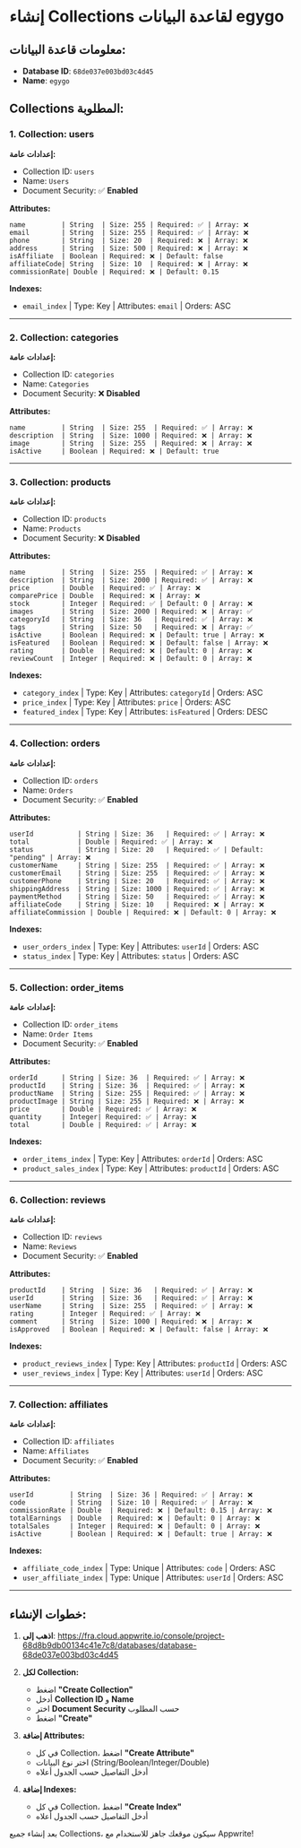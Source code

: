 # إنشاء Collections لقاعدة البيانات egygo

## معلومات قاعدة البيانات:
- **Database ID**: `68de037e003bd03c4d45`
- **Name**: `egygo`

## Collections المطلوبة:

### 1. Collection: users
**إعدادات عامة:**
- Collection ID: `users`
- Name: `Users`
- Document Security: ✅ **Enabled**

**Attributes:**
```
name         | String  | Size: 255 | Required: ✅ | Array: ❌
email        | String  | Size: 255 | Required: ✅ | Array: ❌
phone        | String  | Size: 20  | Required: ❌ | Array: ❌
address      | String  | Size: 500 | Required: ❌ | Array: ❌
isAffiliate  | Boolean | Required: ❌ | Default: false
affiliateCode| String  | Size: 10  | Required: ❌ | Array: ❌
commissionRate| Double | Required: ❌ | Default: 0.15
```

**Indexes:**
- `email_index` | Type: Key | Attributes: `email` | Orders: ASC

---

### 2. Collection: categories
**إعدادات عامة:**
- Collection ID: `categories`
- Name: `Categories`
- Document Security: ❌ **Disabled**

**Attributes:**
```
name         | String  | Size: 255  | Required: ✅ | Array: ❌
description  | String  | Size: 1000 | Required: ❌ | Array: ❌
image        | String  | Size: 255  | Required: ❌ | Array: ❌
isActive     | Boolean | Required: ❌ | Default: true
```

---

### 3. Collection: products
**إعدادات عامة:**
- Collection ID: `products`
- Name: `Products`
- Document Security: ❌ **Disabled**

**Attributes:**
```
name         | String  | Size: 255  | Required: ✅ | Array: ❌
description  | String  | Size: 2000 | Required: ✅ | Array: ❌
price        | Double  | Required: ✅ | Array: ❌
comparePrice | Double  | Required: ❌ | Array: ❌
stock        | Integer | Required: ✅ | Default: 0 | Array: ❌
images       | String  | Size: 2000 | Required: ❌ | Array: ✅
categoryId   | String  | Size: 36   | Required: ✅ | Array: ❌
tags         | String  | Size: 50   | Required: ❌ | Array: ✅
isActive     | Boolean | Required: ❌ | Default: true | Array: ❌
isFeatured   | Boolean | Required: ❌ | Default: false | Array: ❌
rating       | Double  | Required: ❌ | Default: 0 | Array: ❌
reviewCount  | Integer | Required: ❌ | Default: 0 | Array: ❌
```

**Indexes:**
- `category_index` | Type: Key | Attributes: `categoryId` | Orders: ASC
- `price_index` | Type: Key | Attributes: `price` | Orders: ASC
- `featured_index` | Type: Key | Attributes: `isFeatured` | Orders: DESC

---

### 4. Collection: orders
**إعدادات عامة:**
- Collection ID: `orders`
- Name: `Orders`
- Document Security: ✅ **Enabled**

**Attributes:**
```
userId           | String | Size: 36   | Required: ✅ | Array: ❌
total            | Double | Required: ✅ | Array: ❌
status           | String | Size: 20   | Required: ✅ | Default: "pending" | Array: ❌
customerName     | String | Size: 255  | Required: ✅ | Array: ❌
customerEmail    | String | Size: 255  | Required: ✅ | Array: ❌
customerPhone    | String | Size: 20   | Required: ✅ | Array: ❌
shippingAddress  | String | Size: 1000 | Required: ✅ | Array: ❌
paymentMethod    | String | Size: 50   | Required: ✅ | Array: ❌
affiliateCode    | String | Size: 10   | Required: ❌ | Array: ❌
affiliateCommission | Double | Required: ❌ | Default: 0 | Array: ❌
```

**Indexes:**
- `user_orders_index` | Type: Key | Attributes: `userId` | Orders: ASC
- `status_index` | Type: Key | Attributes: `status` | Orders: ASC

---

### 5. Collection: order_items
**إعدادات عامة:**
- Collection ID: `order_items`
- Name: `Order Items`
- Document Security: ✅ **Enabled**

**Attributes:**
```
orderId      | String | Size: 36  | Required: ✅ | Array: ❌
productId    | String | Size: 36  | Required: ✅ | Array: ❌
productName  | String | Size: 255 | Required: ✅ | Array: ❌
productImage | String | Size: 255 | Required: ❌ | Array: ❌
price        | Double | Required: ✅ | Array: ❌
quantity     | Integer| Required: ✅ | Array: ❌
total        | Double | Required: ✅ | Array: ❌
```

**Indexes:**
- `order_items_index` | Type: Key | Attributes: `orderId` | Orders: ASC
- `product_sales_index` | Type: Key | Attributes: `productId` | Orders: ASC

---

### 6. Collection: reviews
**إعدادات عامة:**
- Collection ID: `reviews`
- Name: `Reviews`
- Document Security: ✅ **Enabled**

**Attributes:**
```
productId    | String  | Size: 36   | Required: ✅ | Array: ❌
userId       | String  | Size: 36   | Required: ✅ | Array: ❌
userName     | String  | Size: 255  | Required: ✅ | Array: ❌
rating       | Integer | Required: ✅ | Array: ❌
comment      | String  | Size: 1000 | Required: ❌ | Array: ❌
isApproved   | Boolean | Required: ❌ | Default: false | Array: ❌
```

**Indexes:**
- `product_reviews_index` | Type: Key | Attributes: `productId` | Orders: ASC
- `user_reviews_index` | Type: Key | Attributes: `userId` | Orders: ASC

---

### 7. Collection: affiliates
**إعدادات عامة:**
- Collection ID: `affiliates`
- Name: `Affiliates`
- Document Security: ✅ **Enabled**

**Attributes:**
```
userId         | String  | Size: 36 | Required: ✅ | Array: ❌
code           | String  | Size: 10 | Required: ✅ | Array: ❌
commissionRate | Double  | Required: ❌ | Default: 0.15 | Array: ❌
totalEarnings  | Double  | Required: ❌ | Default: 0 | Array: ❌
totalSales     | Integer | Required: ❌ | Default: 0 | Array: ❌
isActive       | Boolean | Required: ❌ | Default: true | Array: ❌
```

**Indexes:**
- `affiliate_code_index` | Type: Unique | Attributes: `code` | Orders: ASC
- `user_affiliate_index` | Type: Unique | Attributes: `userId` | Orders: ASC

---

## خطوات الإنشاء:

1. **اذهب إلى**: https://fra.cloud.appwrite.io/console/project-68d8b9db00134c41e7c8/databases/database-68de037e003bd03c4d45

2. **لكل Collection:**
   - اضغط **"Create Collection"**
   - أدخل **Collection ID** و **Name**
   - اختر **Document Security** حسب المطلوب
   - اضغط **"Create"**

3. **إضافة Attributes:**
   - في كل Collection، اضغط **"Create Attribute"**
   - اختر نوع البيانات (String/Boolean/Integer/Double)
   - أدخل التفاصيل حسب الجدول أعلاه

4. **إضافة Indexes:**
   - في كل Collection، اضغط **"Create Index"**
   - أدخل التفاصيل حسب الجدول أعلاه

بعد إنشاء جميع Collections، سيكون موقعك جاهز للاستخدام مع Appwrite!